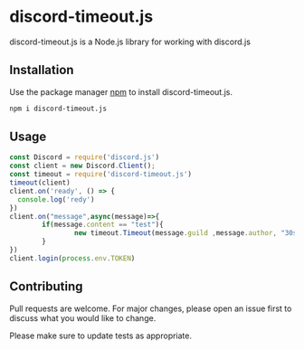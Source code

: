 # discord-timeout.js

discord-timeout.js is a Node.js library for working with discord.js
## Installation

Use the package manager [npm](https://www.npmjs.com/) to install  discord-timeout.js.

```bash
npm i discord-timeout.js
```
## Usage

```javascript
const Discord = require('discord.js')
const client = new Discord.Client();
const timeout = require('discord-timeout.js')
timeout(client)
client.on('ready', () => {
  console.log('redy')
})
client.on("message",async(message)=>{
        if(message.content == "test"){
                new timeout.Timeout(message.guild ,message.author, "30sec")
        }
})
client.login(process.env.TOKEN)
```

## Contributing
Pull requests are welcome. For major changes, please open an issue first to discuss what you would like to change.

Please make sure to update tests as appropriate.

